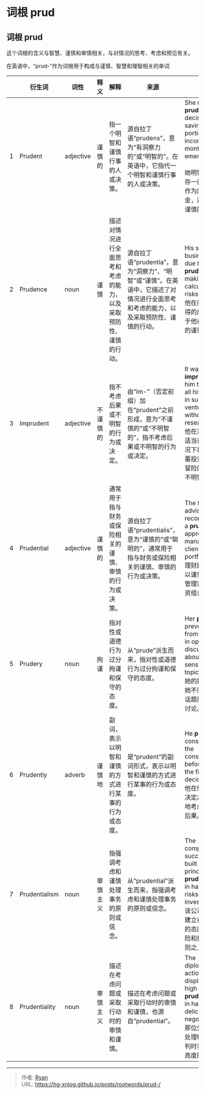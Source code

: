 # 词根 prud


## 词根 prud

这个词根的含义与智慧、谨慎和审慎相关，与对情况的思考、考虑和预见有关。

在英语中，“prud-”作为词根用于构成与谨慎、智慧和理智相关的单词





|      | 衍生词        | 词性      | 释义     | 解释                                                         | 来源                                                         | 例句                                                         |
| ---- | ------------- | --------- | -------- | ------------------------------------------------------------ | ------------------------------------------------------------ | ------------------------------------------------------------ |
| 1    | Prudent       | adjective | 谨慎的   | 指一个明智和谨慎行事的人或决策。                             | 源自拉丁语“prudens”，意为“有洞察力的”或“明智的”。在英语中，它指代一个明智和谨慎行事的人或决策。 | She made a **prudent** decision by saving a portion of her income every month for emergencies. <br /><br />她明智地每月存一部分收入作为应急备用金，这是一个谨慎的决定。 |
| 2    | Prudence      | noun      | 谨慎     | 描述对情况进行全面思考和考虑的能力，以及采取预防性、谨慎的行动。 | 源自拉丁语“prudentia”，意为“洞察力”、“明智”或“谨慎”。在英语中，它描述了对情况进行全面思考和考虑的能力，以及采取预防性、谨慎的行动。 | His success in business was due to his **prudence** in making calculated risks.<br />他在商业上取得的成功归功于他在冒险时的谨慎行事。 |
| 3    | Imprudent     | adjective | 不谨慎的 | 指不考虑后果或不明智的行为或决定。                           | 由“im-”（否定前缀）加在“prudent”之前形成，意为“不谨慎的”或“不明智的”，指不考虑后果或不明智的行为或决定。 | It was **imprudent** of him to invest all his savings in such a risky venture without proper research.<br />他在没有进行适当调查的情况下将所有储蓄投资于如此冒险的事业是不明智的。 |
| 4    | Prudential    | adjective | 谨慎的   | 通常用于指与财务或保险相关的谨慎、审慎的行为或决策。         | 源自拉丁语“prudentialis”，意为“谨慎的”或“聪明的”，通常用于指与财务或保险相关的谨慎、审慎的行为或决策。 | The financial advisor recommended a **prudential** approach to managing the client's portfolio.<br />理财顾问建议以谨慎的方式管理客户的投资组合。 |
| 5    | Prudery       | noun      | 拘谨     | 指对性或道德行为过分拘谨和保守的态度。                       | 从“prude”派生而来，指对性或道德行为过分拘谨和保守的态度。    | Her **prudery** prevented her from engaging in open discussions about sensitive topics.<br />她的拘谨使得她不愿就敏感话题展开公开讨论。 |
| 6    | Prudently     | adverb    | 谨慎地   | 副词，表示以明智和谨慎的方式进行某事的行为或态度。           | 是“prudent”的副词形式，表示以明智和谨慎的方式进行某事的行为或态度。 | He **prudently** considered all the consequences before making the final decision.<br />他在做出最终决定之前谨慎地考虑了所有后果。 |
| 7    | Prudentialism | noun      | 审慎主义 | 指强调考虑和谨慎处理事务的原则或信念。                       | 从“prudential”派生而来，指强调考虑和谨慎处理事务的原则或信念。 | The company's success was built upon the principle of **prudentialism** in handling risks and investments.<br />该公司的成功建立在以审慎的态度处理风险和投资的原则之上。 |
| 8    | Prudentiality | noun      | 审慎主义 | 描述在考虑问题或采取行动时的审慎和谨慎。                     | 描述在考虑问题或采取行动时的审慎和谨慎，也源自“prudential”。 | The diplomat's actions displayed a high level of **prudentiality** in handling the delicate negotiations.<br />那位外交官在处理敏感的谈判时表现出了高度的审慎。 |



---

> 作者: [Ryan](https://github.com/ryanxin7)  
> URL: https://hg-xnlog.github.io/posts/rootwords/prud-/  

